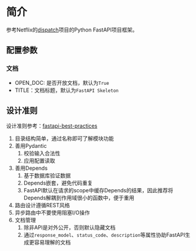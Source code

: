 # 简介

参考Netflix的[dispatch](https://github.com/Netflix/dispatch/blob/master/README.md)项目的Python FastAPI项目框架。

## 配置参数

### 文档

- OPEN_DOC: 是否开放文档，默认为`True`
- TITLE：文档标题，默认为`FastAPI Skeleton`

## 设计准则
设计准则参考：[fastapi-best-practices](https://github.com/zhanymkanov/fastapi-best-practices)
1. 目录结构简单，通过名称即可了解模块功能
2. 善用Pydantic
   1. 校验输入合法性
   2. 应用配置读取
3. 善用Depends
   1. 基于数据库验证数据
   2. Depends嵌套，避免代码重复
   3. FastAPI默认在请求的scope中缓存Depends的结果，因此推荐将Depends解耦到作用域很小的函数中，便于重用
4. 路由设计遵循REST风格
5. 异步路由中不要使用阻塞I/O操作
6. 文档管理
   1. 除非API是对外公开，否则默认隐藏文档
   2. 通过`response_model`、`status_code`、`description`等属性协助FastAPI生成更容易理解的文档